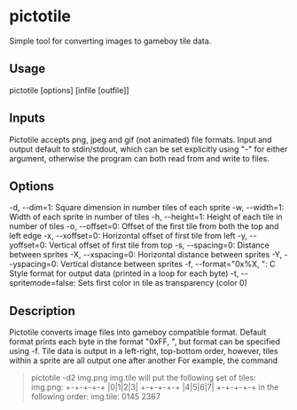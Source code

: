 pictotile
=========

Simple tool for converting images to gameboy tile data.

Usage
-----

pictotile [options] [infile [outfile]]

Inputs
------

Pictotile accepts png, jpeg and gif (not animated) file formats.
Input and output default to stdin/stdout, which can be set explicitly using "-" for either argument, otherwise the program can both read from and write to files.

Options
-------

-d, --dim=1: Square dimension in number tiles of each sprite
-w, --width=1: Width of each sprite in number of tiles
-h, --height=1: Height of each tile in number of tiles
-o, --offset=0: Offset of the first tile from both the top and left edge
-x, --xoffset=0: Horizontal offset of first tile from left
-y, --yoffset=0: Vertical offset of first tile from top
-s, --spacing=0: Distance between sprites
-X, --xspacing=0: Horizontal distance between sprites
-Y, --yspacing=0: Vertical distance between sprites
-f, --format="0x%X, ": C Style format for output data (printed in a loop for each byte)
-t, --spritemode=false: Sets first color in tile as transparency (color 0)

Description
-----------

Pictotile converts image files into gameboy compatible format. Default format prints each byte in the format "0xFF, ", but format can be specified using -f.
Tile data is output in a left-right, top-bottom order, however, tiles within a sprite are all output one after another
For example, the command
>pictotile -d2 img.png img.tile
will put the following set of tiles:
>img.png:
>+-+-+-+-+
>|0|1|2|3|
>+-+-+-+-+
>|4|5|6|7|
>+-+-+-+-+
in the following order:
>img.tile:
>0145 2367
